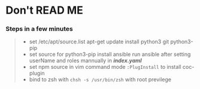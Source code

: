 # Don't READ ME


### Steps in a few minutes

> + set /etc/apt/source.list
> apt-get update
> install python3 git python3-pip
> + set source for python3-pip
> install ansible
> run ansible after setting userName and roles mannually in ***index.yaml***
> + set npm source
> in vim command mode `:PlugInstall` to install coc-plugin
> + bind to zsh with `chsh -s /usr/bin/zsh` with root previlege

